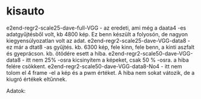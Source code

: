 # kisauto

e2end-regr2-scale25-dave-full-VGG - az eredeti, ami még a daata4 -es adatgyűjtésből volt, kb 4800 kép. Ez benn készült a folyosón, de nagyon kiegyensúlyozatlan volt az adat.
e2end-regr2-scale25-dave-VGG-data8 - ez már a dtat8 -as gyűjtés. kb. 6300 kép, fele kinn, fele benn, a kinti aszfalt és gyeprácson. kb. ötödére esett a hiba.
e2end-regr2-scale50-dave-VGG-data8 - itt nem 25% -osra kicsinyítem a képeket, csak 50 % -osra. a hiba felére csökkent.
e2end-regr2-scale50-dave-VGG-data8-No4 - itt nem tolom el 4 frame -el a kép és a pwm értéket. A hiba nem sokat vátozik, de a kiugró értékek eltűnnek.

Adatok: 
